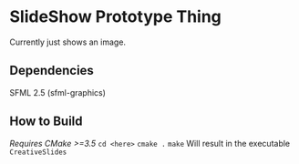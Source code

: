 # SlideShow Prototype Thing

Currently just shows an image.

## Dependencies
SFML 2.5 (sfml-graphics)

## How to Build
*Requires CMake >=3.5*
`cd <here>`
`cmake .`
`make`
Will result in the executable `CreativeSlides`